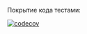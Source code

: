 Покрытие кода тестами:

[![codecov](https://codecov.io/gh/Dokanin-ssha/Kohanenko_Dokanin-2022/branch/master/graph/badge.svg)](https://codecov.io/gh/Dokanin-ssha/Kohanenko_Dokanin-2022)

